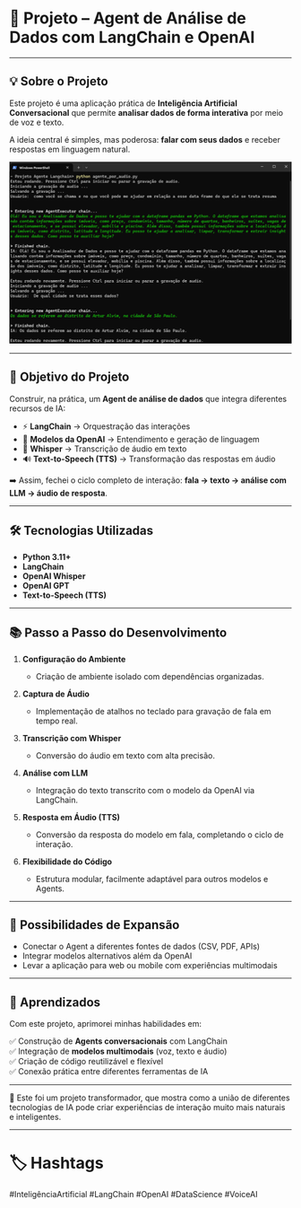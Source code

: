 # 📖 Projeto – Agent de Análise de Dados com LangChain e OpenAI  

---

## 💡 Sobre o Projeto  
Este projeto é uma aplicação prática de **Inteligência Artificial Conversacional** que permite **analisar dados de forma interativa** por meio de voz e texto.  

A ideia central é simples, mas poderosa: **falar com seus dados** e receber respostas em linguagem natural.  

![Agent por Áudio](./Agente%20por%20audio.png)

---

## 🎯 Objetivo do Projeto  
Construir, na prática, um **Agent de análise de dados** que integra diferentes recursos de IA:  

- ⚡ **LangChain** → Orquestração das interações  
- 🧠 **Modelos da OpenAI** → Entendimento e geração de linguagem  
- 🎤 **Whisper** → Transcrição de áudio em texto  
- 🔊 **Text-to-Speech (TTS)** → Transformação das respostas em áudio  

➡️ Assim, fechei o ciclo completo de interação: **fala → texto → análise com LLM → áudio de resposta**.  

---

## 🛠️ Tecnologias Utilizadas  
- **Python 3.11+**  
- **LangChain**  
- **OpenAI Whisper**  
- **OpenAI GPT**  
- **Text-to-Speech (TTS)**  

---

## 📚 Passo a Passo do Desenvolvimento  

1. **Configuração do Ambiente**  
   - Criação de ambiente isolado com dependências organizadas.  

2. **Captura de Áudio**  
   - Implementação de atalhos no teclado para gravação de fala em tempo real.  

3. **Transcrição com Whisper**  
   - Conversão do áudio em texto com alta precisão.  

4. **Análise com LLM**  
   - Integração do texto transcrito com o modelo da OpenAI via LangChain.  

5. **Resposta em Áudio (TTS)**  
   - Conversão da resposta do modelo em fala, completando o ciclo de interação.  

6. **Flexibilidade do Código**  
   - Estrutura modular, facilmente adaptável para outros modelos e Agents.  

---

## 🚀 Possibilidades de Expansão  
- Conectar o Agent a diferentes fontes de dados (CSV, PDF, APIs)  
- Integrar modelos alternativos além da OpenAI  
- Levar a aplicação para web ou mobile com experiências multimodais  

---

## 🌟 Aprendizados  
Com este projeto, aprimorei minhas habilidades em:  

✅ Construção de **Agents conversacionais** com LangChain  
✅ Integração de **modelos multimodais** (voz, texto e áudio)  
✅ Criação de código reutilizável e flexível  
✅ Conexão prática entre diferentes ferramentas de IA  

---

📌 Este foi um projeto transformador, que mostra como a união de diferentes tecnologias de IA pode criar experiências de interação muito mais naturais e inteligentes. 

---

# 🏷️ Hashtags  
#InteligênciaArtificial #LangChain #OpenAI #DataScience #VoiceAI  
